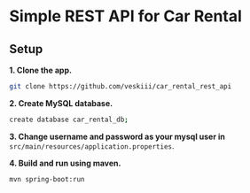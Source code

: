# Simple REST API for Car Rental

## Setup

**1. Clone the app.**

```bash
git clone https://github.com/veskiii/car_rental_rest_api
```

**2. Create MySQL database.**
```bash
create database car_rental_db;
```

**3. Change username and password as your mysql user in** `src/main/resources/application.properties`.

**4. Build and run using maven.**
```bash
mvn spring-boot:run
```
